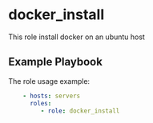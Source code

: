 docker_install
=========

This role install docker on an ubuntu host

Example Playbook
----------------

The role usage example: 
```yaml
    - hosts: servers
      roles:
         - role: docker_install
```
